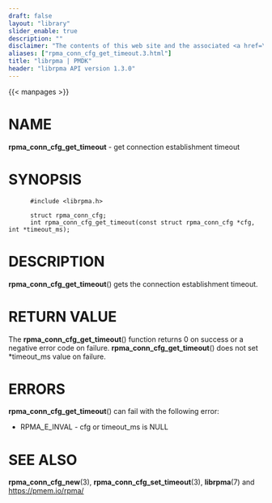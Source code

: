 ```yaml
---
draft: false
layout: "library"
slider_enable: true
description: ""
disclaimer: "The contents of this web site and the associated <a href=\"https://github.com/pmem\">GitHub repositories</a> are BSD-licensed open source."
aliases: ["rpma_conn_cfg_get_timeout.3.html"]
title: "librpma | PMDK"
header: "librpma API version 1.3.0"
---
```

{{< manpages >}}

[comment]: <> (SPDX-License-Identifier: BSD-3-Clause)
[comment]: <> (Copyright 2020-2023, Intel Corporation)

# NAME

**rpma_conn_cfg_get_timeout** - get connection establishment timeout

# SYNOPSIS

          #include <librpma.h>

          struct rpma_conn_cfg;
          int rpma_conn_cfg_get_timeout(const struct rpma_conn_cfg *cfg, int *timeout_ms);

# DESCRIPTION

**rpma_conn_cfg_get_timeout**() gets the connection establishment
timeout.

# RETURN VALUE

The **rpma_conn_cfg_get_timeout**() function returns 0 on success or a
negative error code on failure. **rpma_conn_cfg_get_timeout**() does not
set \*timeout_ms value on failure.

# ERRORS

**rpma_conn_cfg_get_timeout**() can fail with the following error:

-   RPMA_E\_INVAL - cfg or timeout_ms is NULL

# SEE ALSO

**rpma_conn_cfg_new**(3), **rpma_conn_cfg_set_timeout**(3),
**librpma**(7) and https://pmem.io/rpma/
